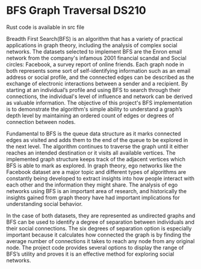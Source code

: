 # BFS Graph Traversal DS210
Rust code is available in src file 

  Breadth First Search(BFS) is an algorithm that has a variety of practical applications in graph theory, including the analysis of complex social networks. The datasets selected to implement BFS are the Enron email network from the company's infamous 2001 financial scandal and Social circles: Facebook, a survey report of online friends. Each graph node in both represents some sort of self-identifying information such as an email address or social profile, and the connected edges can be described as the exchange of electronic interactions between a sender and a recipient. By starting at an individual’s profile and using BFS to search through their connections, the individual's level of influence and network can be derived as valuable information. The objective of this project's BFS implementation is to demonstrate the algorithm's simple ability to understand a graph’s depth level by maintaining an ordered count of edges or degrees of connection between nodes.
  
  Fundamental to BFS is the queue data structure as it marks connected edges as visited and adds them to the end of the queue to be explored in the next level. The algorithm continues to traverse the graph until it either reaches an intended destination or it visits all available vertices. The implemented graph structure keeps track of the adjacent vertices which BFS is able to mark as explored. In graph theory, ego networks like the Facebook dataset are a major topic and different types of algorithms are constantly being developed to extract insights into how people interact with each other and the information they might share.  The analysis of ego networks using BFS is an important area of research, and historically the insights gained from graph theory have had important implications for understanding social behavior. 

  In the case of both datasets, they are represented as undirected graphs and BFS can be used to identify a degree of separation between individuals and their social connections. The six degrees of separation option is especially important because it calculates how connected the graph is by finding the average number of connections it takes to reach any node from any original node.  The project code provides several options to display the range of BFS’s utility and proves it is an effective method for exploring social networks.


